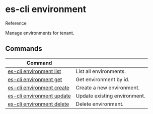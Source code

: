 # es-cli environment
Reference

Manage environments for tenant.

## Commands
|Command| |
|---|---|
|[es-cli environment list]()  |List all environments.   |
|[es-cli environment get]()   |Get environment by id.   |
|[es-cli environment create]()   |Create a new environment.   |
|[es-cli environment update]()   |Update existing environment.  |
|[es-cli environment delete]()   |Delete environment.  |